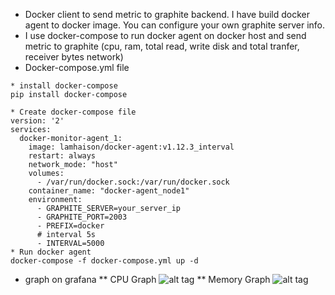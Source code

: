 * Docker client to send metric to graphite backend. I have build docker agent to docker image. You can configure your own graphite server info.
* I use docker-compose to run docker agent on docker host and send metric to graphite (cpu, ram, total read, write disk and total tranfer, receiver bytes network)
* Docker-compose.yml file
```
* install docker-compose
pip install docker-compose

* Create docker-compose file
version: '2'
services:
  docker-monitor-agent_1:
    image: lamhaison/docker-agent:v1.12.3_interval
    restart: always
    network_mode: "host"
    volumes:
      - /var/run/docker.sock:/var/run/docker.sock
    container_name: "docker-agent_node1"
    environment:
      - GRAPHITE_SERVER=your_server_ip
      - GRAPHITE_PORT=2003
      - PREFIX=docker
      # interval 5s
      - INTERVAL=5000      
* Run docker agent
docker-compose -f docker-compose.yml up -d
```

* graph on grafana
** CPU Graph
![alt tag](https://github.com/lamhaison/docker-agent-for-graphite/blob/master/Screenshot_20170226_161901.png)
** Memory Graph
![alt tag](https://github.com/lamhaison/docker-agent-for-graphite/blob/master/Screenshot_20170226_162239.png)
